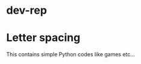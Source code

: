 # dev-rep

<!DOCTYPE html>
<html>
<head>
<title>Dev work</title>
</head>
<body>

<h1>Letter spacing</h1>
<p>This contains simple Python codes like games etc...</p>

</body>
</html>
